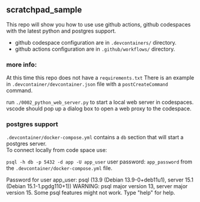 ## scratchpad_sample

This repo will show you how to use use github actions, github codespaces with the latest python and postgres support.
  
  * github codespace configuration are in `.devcontainers/` directory.
  * github actions configuration are in `.github/workflows/` directory.

### more info:

At this time this repo does not have a `requirements.txt`  There is an example in `.devcontainer/devcontainer.json` file with a `postCreateCommand` command.

run `./0002_python_web_server.py` to start a local web server in codespaces.  vscode should pop up a dialog box to open a web proxy to the codespace.  

### postgres support
`.devcontainer/docker-compose.yml` contains a `db` section that will start a postgres server.  
To connect locally from code space use:

`psql -h db -p 5432 -d app -U app_user`
user password: `app_password` from the `.devcontainer/docker-compose.yml` file.

Password for user app_user: 
psql (13.9 (Debian 13.9-0+deb11u1), server 15.1 (Debian 15.1-1.pgdg110+1))
WARNING: psql major version 13, server major version 15.
         Some psql features might not work.
Type "help" for help.
